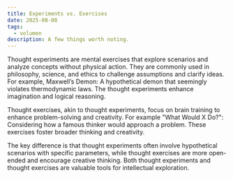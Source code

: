 ```yaml
---
title: Experiments vs. Exercises
date: 2025-08-08
tags:
  - volumen
description: A few things worth noting.
---
```


Thought experiments are mental exercises that explore scenarios and analyze concepts without physical action. They are commonly used in philosophy, science, and ethics to challenge assumptions and clarify ideas. For example, Maxwell’s Demon: A hypothetical demon that seemingly violates thermodynamic laws. The thought experiments enhance imagination and logical reasoning.

Thought exercises, akin to thought experiments, focus on brain training to enhance problem-solving and creativity. For example "What Would X Do?": Considering how a famous thinker would approach a problem. These exercises foster broader thinking and creativity.

The key difference is that thought experiments often involve hypothetical scenarios with specific parameters, while thought exercises are more open-ended and encourage creative thinking. Both thought experiments and thought exercises are valuable tools for intellectual exploration.
